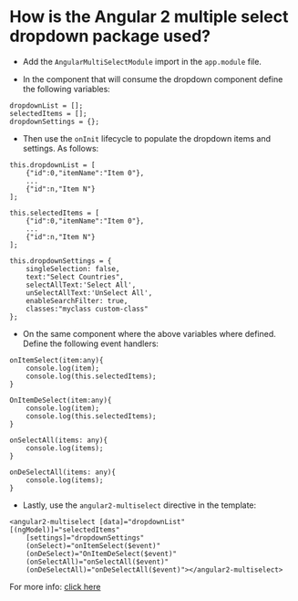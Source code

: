 # How is the Angular 2 multiple select dropdown package used?

- Add the `AngularMultiSelectModule` import in the `app.module` file.

- In the component that will consume the dropdown component define the following variables:

```
dropdownList = [];
selectedItems = [];
dropdownSettings = {};
```

- Then use the `onInit` lifecycle to populate the dropdown items and settings. As follows:

```
this.dropdownList = [
    {"id":0,"itemName":"Item 0"},
    ...
    {"id":n,"Item N"}
];
```

```
this.selectedItems = [
    {"id":0,"itemName":"Item 0"},
    ...
    {"id":n,"Item N"}
];
```

```
this.dropdownSettings = { 
    singleSelection: false, 
    text:"Select Countries",
    selectAllText:'Select All',
    unSelectAllText:'UnSelect All',
    enableSearchFilter: true,
    classes:"myclass custom-class"
}; 
```

- On the same component where the above variables where defined. Define the following event handlers:

```
onItemSelect(item:any){
    console.log(item);
    console.log(this.selectedItems);
}

OnItemDeSelect(item:any){
    console.log(item);
    console.log(this.selectedItems);
}

onSelectAll(items: any){
    console.log(items);
}

onDeSelectAll(items: any){
    console.log(items);
}
```

- Lastly, use the `angular2-multiselect` directive in the template:

```
<angular2-multiselect [data]="dropdownList" [(ngModel)]="selectedItems" 
    [settings]="dropdownSettings" 
    (onSelect)="onItemSelect($event)" 
    (onDeSelect)="OnItemDeSelect($event)"
    (onSelectAll)="onSelectAll($event)"
    (onDeSelectAll)="onDeSelectAll($event)"></angular2-multiselect>
```

For more info: [click here](https://www.npmjs.com/package/angular2-multiselect-dropdown)
